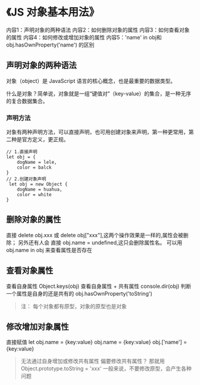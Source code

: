 # 《JS 对象基本用法》
内容1：声明对象的两种语法
内容2：如何删除对象的属性
内容3：如何查看对象的属性
内容4：如何修改或增加对象的属性
内容5：'name' in obj和obj.hasOwnProperty('name') 的区别
## 声明对象的两种语法
对象（object）是 JavaScript 语言的核心概念，也是最重要的数据类型。

什么是对象？简单说，对象就是一组“键值对”（key-value）的集合，是一种无序的复合数据集合。

### 声明方法

对象有两种声明方法，可以直接声明，也可用创建对象来声明，第一种更常用，第二种是官方定义，更正规。

```
// 1.直接声明 
let obj = {
    dogName = lele,
    color = balck
}
// 2.创建对象声明
 let obj = new Object {
    dogName = huahua,
    color = white
}
```
## 删除对象的属性

直接 delete obj.xxx 或 delete obj["xxx"],这两个操作效果是一样的,属性会被删除；
另外还有人会 直接 obj.name = undefined,这只会删除属性名。
可以用 obj.name in obj 来查看属性是否存在

## 查看对象属性

查看自身属性
Object.keys(obj)
查看自身属性 + 共有属性
console.dir(obj)
判断一个属性是自身的还是共有的
obj.hasOwnProperty('toString')

>注： 每个对象都有原型，对象的原型也是对象

## 修改增加对象属性
直接赋值
let obj.name = {key:value}
obj.name = {key:value}
obj.['name'] = {key:value}
> 无法通过自身增加或修改共有属性
> 偏要修改共有属性？
> 那就用 Object.prototype.toString = 'xxx' 
> 一般来说，不要修改原型，会产生各种问题
